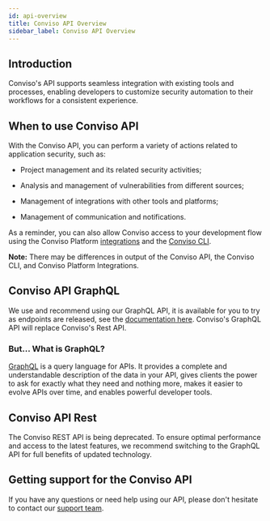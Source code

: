 ```yaml
---
id: api-overview
title: Conviso API Overview
sidebar_label: Conviso API Overview
---
```


## Introduction
Conviso's API supports seamless integration with existing tools and processes, enabling developers to customize security automation to their workflows for a consistent experience.

## When to use Conviso API

With the Conviso API, you can perform a variety of actions related to application security, such as:

- Project management and its related security activities;

- Analysis and management of vulnerabilities from different sources;

- Management of integrations with other tools and platforms;

- Management of communication and notifications.


As a reminder, you can also allow Conviso access to your development flow using the Conviso Platform [integrations](../integrations/integrations_intro.md) and the [Conviso CLI](../cli/installation.md).

**Note:** There may be differences in output of the Conviso API, the Conviso CLI, and Conviso Platform Integrations. 

## Conviso API GraphQL
We use and recommend using our GraphQL API, it is available for you to try as endpoints are released, see the [documentation here](../api/graphql/introduction.md). Conviso's GraphQL API will replace Conviso's Rest API.

### But... What is GraphQL?
[GraphQL](https://graphql.org/) is a query language for APIs. It provides a complete and understandable description of the data in your API, gives clients the power to ask for exactly what they need and nothing more, makes it easier to evolve APIs over time, and enables powerful developer tools.

## Conviso API Rest
The Conviso REST API is being deprecated. To ensure optimal performance and access to the latest features, we recommend switching to the GraphQL API for full benefits of updated technology. 

## Getting support for the Conviso API
If you have any questions or need help using our API, please don't hesitate to contact our [support team](mailto:support@convisoappsec.com).